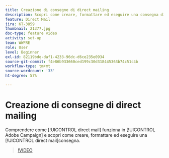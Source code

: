 ```yaml
---
title: Creazione di consegne di direct mailing
description: Scopri come creare, formattare ed eseguire una consegna direct mailing.
feature: Direct Mail
jira: KT-3859
thumbnail: 21377.jpg
doc-type: feature video
activity: set-up
team: WWFRE
role: User
level: Beginner
exl-id: 82119bde-daf1-4233-96dc-d6ce235e0934
source-git-commit: f4e86b933660ced199c30d318445363b74c51c4b
workflow-type: tm+mt
source-wordcount: '33'
ht-degree: 57%

---
```


# Creazione di consegne di direct mailing

Comprendere come [!UICONTROL direct mail] funziona in [!UICONTROL Adobe Campaign] e scopri come creare, formattare ed eseguire una [!UICONTROL direct mail]consegna.

>[!VIDEO](https://video.tv.adobe.com/v/21377?quality=12&learn=on)
